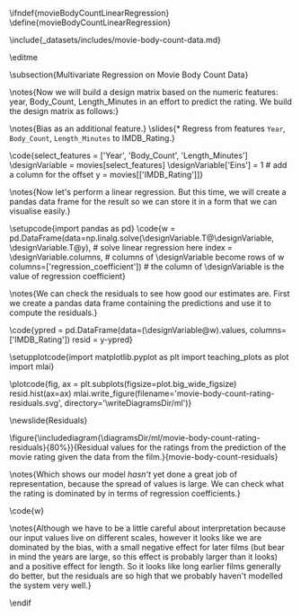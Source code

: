 \ifndef{movieBodyCountLinearRegression}
\define{movieBodyCountLinearRegression}

\include{_datasets/includes/movie-body-count-data.md}

\editme

\subsection{Multivariate Regression on Movie Body Count Data}

\notes{Now we will build a design matrix based on the numeric features: year, Body_Count, Length_Minutes in an effort to predict the rating. We build the design matrix as follows:}

\notes{Bias as an additional feature.}
\slides{* Regress from features `Year`, `Body_Count`, `Length_Minutes` to IMDB_Rating.}

\code{select_features = ['Year', 'Body_Count', 'Length_Minutes']
\designVariable = movies[select_features]
\designVariable['Eins'] = 1 # add a column for the offset
y = movies[['IMDB_Rating']]}

\notes{Now let's perform a linear regression. But this time, we will create a pandas data frame for the result so we can store it in a form that we can visualise easily.}

\setupcode{import pandas as pd}
\code{w = pd.DataFrame(data=np.linalg.solve(\designVariable.T@\designVariable, \designVariable.T@y),  # solve linear regression here
                 index = \designVariable.columns,  # columns of \designVariable become rows of w
                 columns=['regression_coefficient']) # the column of \designVariable is the value of regression coefficient}

\notes{We can check the residuals to see how good our estimates are. First we create a pandas data frame containing the predictions and use it to compute the residuals.}

\code{ypred = pd.DataFrame(data=(\designVariable@w).values, columns=['IMDB_Rating'])
resid = y-ypred}

\setupplotcode{import matplotlib.pyplot as plt
import teaching_plots as plot
import mlai}

\plotcode{fig, ax = plt.subplots(figsize=plot.big_wide_figsize)
resid.hist(ax=ax)
mlai.write_figure(filename='movie-body-count-rating-residuals.svg', 
				  directory='\writeDiagramsDir/ml')}

\newslide{Residuals}

\figure{\includediagram{\diagramsDir/ml/movie-body-count-rating-residuals}{80%}}{Residual values for the ratings from the prediction of the movie rating given the data from the film.}{movie-body-count-residuals}

\notes{Which shows our model *hasn't* yet done a great job of representation, because the spread of values is large. We can check what the rating is dominated by in terms of regression coefficients.}

\code{w}

\notes{Although we have to be a little careful about interpretation because our input values live on different scales, however it looks like we are dominated by the bias, with a small negative effect for later films (but bear in mind the years are large, so this effect is probably larger than it looks) and a positive effect for length. So it looks like long earlier films generally do better, but the residuals are so high that we probably haven't modelled the system very well.}

                            
\endif
